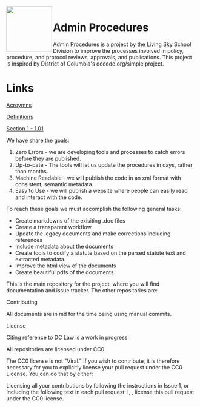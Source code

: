 <img src="https://livingskyschooldivision.github.io/AdminProceduresPublic/LivingSkySDlogo.svg" width=120 align=left>

# Admin Procedures

Admin Procedures is a project by the Living Sky School Division to improve the processes involved in policy, procedure, and protocol reviews, approvals, and publications. This project is inspired by District of Columbia's dccode.org/simple project.

# Links
[Acroymns](https://livingskyschooldivision.github.io/AdminProceduresPublic/Acronyms)

[Definitions](https://livingskyschooldivision.github.io/AdminProceduresPublic/Definitions)

[Section 1 - 1.01](https://livingskyschooldivision.github.io/AdminProceduresPublic/Section1-BoardofEducationGovernanceAndManagementElectionofBoardMemebers/ElectionOfBoardMembers)

We have share the goals:

1. Zero Errors - we are developing tools and processes to catch errors before they are published.
2. Up-to-date - The tools will let us update the procedures in days, rather than months.
3. Machine Readable - we will publish the code in an xml format with consistent, semantic metadata.
4. Easy to Use - we will publish a website where people can easily read and interact with the code.

To reach these goals we must accomplish the following general tasks:

* Create markdowns of the exisiting .doc files
* Create a transparent workflow
* Update the legacy documents and make corrections including references
* Include metadata about the documents
* Create tools to codify a statute based on the parsed statute text and extracted metadata. 
* Improve the html view of the documents 
* Create beautiful pdfs of the documents

This is the main repository for the project, where you will find documentation and issue tracker. The other repositories are:

Contributing

All documents are in md for the time being using manual commits.

License

Citing reference to DC Law is a work in progress

All repositories are licensed under CC0.

The CC0 license is not "Viral." If you wish to contribute, it is therefore necessary for you to explicitly license your pull request under the CC0 License. You can do that by either:

Licensing all your contributions by following the instructions in Issue 1, or
Including the following text in each pull request: I, <name>, license this pull request under the CC0 license.
